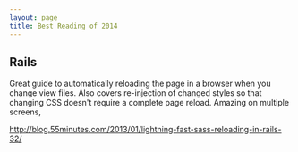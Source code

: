 ```yaml
---
layout: page
title: Best Reading of 2014
---
```


## Rails

Great guide to automatically reloading the page in a browser when you change view files. Also covers re-injection of changed styles so that changing CSS doesn't require a complete page reload. Amazing on multiple screens,

<http://blog.55minutes.com/2013/01/lightning-fast-sass-reloading-in-rails-32/>


